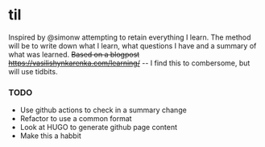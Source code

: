 # til
Inspired by @simonw  attempting to retain everything I learn. The method will be to write down what I learn, what questions I have and a summary of what was learned. <del>Based on a blogpost https://vasilishynkarenka.com/learning/</del> -- I find this to combersome, but will use tidbits.




### TODO

* Use github actions to check in a summary change
* Refactor to use a common format
* Look at HUGO to generate github page content
* Make this a habbit
